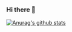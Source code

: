 ### Hi there 👋

[![Anurag's github stats](https://github-readme-stats.vercel.app/api?username=pjn141414&count_private=true)](https://github.com/anuraghazra/github-readme-stats)
<!--
**pjn141414/pjn141414** is a ✨ _special_ ✨ repository because its `README.md` (this file) appears on your GitHub profile.

Here are some ideas to get you started:

- 🔭 I’m currently working on ...
- 🌱 I’m currently learning ...
- 👯 I’m looking to collaborate on ...
- 🤔 I’m looking for help with ...
- 💬 Ask me about ...
- 📫 How to reach me: ...
- 😄 Pronouns: ...
- ⚡ Fun fact: ...
-->
